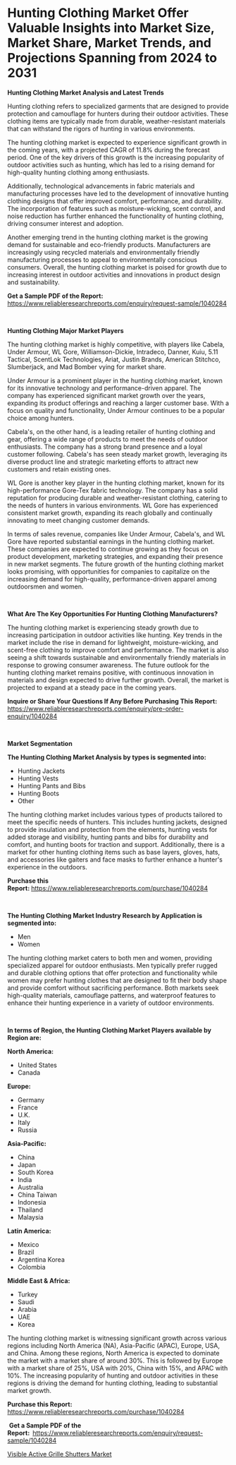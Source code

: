 <p><h1>Hunting Clothing Market Offer Valuable Insights into Market Size, Market Share, Market Trends, and Projections Spanning from 2024 to 2031</h1></p><p><strong>Hunting Clothing Market Analysis and Latest Trends</strong></p>
<p><p>Hunting clothing refers to specialized garments that are designed to provide protection and camouflage for hunters during their outdoor activities. These clothing items are typically made from durable, weather-resistant materials that can withstand the rigors of hunting in various environments.</p><p>The hunting clothing market is expected to experience significant growth in the coming years, with a projected CAGR of 11.8% during the forecast period. One of the key drivers of this growth is the increasing popularity of outdoor activities such as hunting, which has led to a rising demand for high-quality hunting clothing among enthusiasts.</p><p>Additionally, technological advancements in fabric materials and manufacturing processes have led to the development of innovative hunting clothing designs that offer improved comfort, performance, and durability. The incorporation of features such as moisture-wicking, scent control, and noise reduction has further enhanced the functionality of hunting clothing, driving consumer interest and adoption.</p><p>Another emerging trend in the hunting clothing market is the growing demand for sustainable and eco-friendly products. Manufacturers are increasingly using recycled materials and environmentally friendly manufacturing processes to appeal to environmentally conscious consumers. Overall, the hunting clothing market is poised for growth due to increasing interest in outdoor activities and innovations in product design and sustainability.</p></p>
<p><strong>Get a Sample PDF of the Report:&nbsp;</strong> <a href="https://www.reliableresearchreports.com/enquiry/request-sample/1040284">https://www.reliableresearchreports.com/enquiry/request-sample/1040284</a></p>
<p>&nbsp;</p>
<p><strong>Hunting Clothing Major Market Players</strong></p>
<p><p>The hunting clothing market is highly competitive, with players like Cabela, Under Armour, WL Gore, Williamson-Dickie, Intradeco, Danner, Kuiu, 5.11 Tactical, ScentLok Technologies, Ariat, Justin Brands, American Stitchco, Slumberjack, and Mad Bomber vying for market share. </p><p>Under Armour is a prominent player in the hunting clothing market, known for its innovative technology and performance-driven apparel. The company has experienced significant market growth over the years, expanding its product offerings and reaching a larger customer base. With a focus on quality and functionality, Under Armour continues to be a popular choice among hunters.</p><p>Cabela's, on the other hand, is a leading retailer of hunting clothing and gear, offering a wide range of products to meet the needs of outdoor enthusiasts. The company has a strong brand presence and a loyal customer following. Cabela's has seen steady market growth, leveraging its diverse product line and strategic marketing efforts to attract new customers and retain existing ones.</p><p>WL Gore is another key player in the hunting clothing market, known for its high-performance Gore-Tex fabric technology. The company has a solid reputation for producing durable and weather-resistant clothing, catering to the needs of hunters in various environments. WL Gore has experienced consistent market growth, expanding its reach globally and continually innovating to meet changing customer demands.</p><p>In terms of sales revenue, companies like Under Armour, Cabela's, and WL Gore have reported substantial earnings in the hunting clothing market. These companies are expected to continue growing as they focus on product development, marketing strategies, and expanding their presence in new market segments. The future growth of the hunting clothing market looks promising, with opportunities for companies to capitalize on the increasing demand for high-quality, performance-driven apparel among outdoorsmen and women.</p></p>
<p>&nbsp;</p>
<p><strong>What Are The Key Opportunities For Hunting Clothing Manufacturers?</strong></p>
<p><p>The hunting clothing market is experiencing steady growth due to increasing participation in outdoor activities like hunting. Key trends in the market include the rise in demand for lightweight, moisture-wicking, and scent-free clothing to improve comfort and performance. The market is also seeing a shift towards sustainable and environmentally friendly materials in response to growing consumer awareness. The future outlook for the hunting clothing market remains positive, with continuous innovation in materials and design expected to drive further growth. Overall, the market is projected to expand at a steady pace in the coming years.</p></p>
<p><strong>Inquire or Share Your Questions If Any Before Purchasing This Report:</strong> <a href="https://www.reliableresearchreports.com/enquiry/pre-order-enquiry/1040284">https://www.reliableresearchreports.com/enquiry/pre-order-enquiry/1040284</a></p>
<p>&nbsp;</p>
<p><strong>Market Segmentation</strong></p>
<p><strong>The Hunting Clothing Market Analysis by types is segmented into:</strong></p>
<p><ul><li>Hunting Jackets</li><li>Hunting Vests</li><li>Hunting Pants and Bibs</li><li>Hunting Boots</li><li>Other</li></ul></p>
<p><p>The hunting clothing market includes various types of products tailored to meet the specific needs of hunters. This includes hunting jackets, designed to provide insulation and protection from the elements, hunting vests for added storage and visibility, hunting pants and bibs for durability and comfort, and hunting boots for traction and support. Additionally, there is a market for other hunting clothing items such as base layers, gloves, hats, and accessories like gaiters and face masks to further enhance a hunter's experience in the outdoors.</p></p>
<p><strong>Purchase this Report:&nbsp;</strong><a href="https://www.reliableresearchreports.com/purchase/1040284">https://www.reliableresearchreports.com/purchase/1040284</a></p>
<p>&nbsp;</p>
<p><strong>The Hunting Clothing Market Industry Research by Application is segmented into:</strong></p>
<p><ul><li>Men</li><li>Women</li></ul></p>
<p><p>The hunting clothing market caters to both men and women, providing specialized apparel for outdoor enthusiasts. Men typically prefer rugged and durable clothing options that offer protection and functionality while women may prefer hunting clothes that are designed to fit their body shape and provide comfort without sacrificing performance. Both markets seek high-quality materials, camouflage patterns, and waterproof features to enhance their hunting experience in a variety of outdoor environments.</p></p>
<p>&nbsp;</p>
<p><strong>In terms of Region, the Hunting Clothing Market Players available by Region are:</strong></p>
<p>
    <p> <strong> North America: </strong>
        <ul>
            <li>United States</li>
            <li>Canada</li>
        </ul>
        </p> 
    <p> <strong> Europe: </strong>
        <ul>
            <li>Germany</li>
            <li>France</li>
            <li>U.K.</li>
            <li>Italy</li>
            <li>Russia</li>
        </ul>
        </p> 
    <p> <strong> Asia-Pacific: </strong>
        <ul>
            <li>China</li>
            <li>Japan</li>
            <li>South Korea</li>
            <li>India</li>
            <li>Australia</li>
            <li>China Taiwan</li>
            <li>Indonesia</li>
            <li>Thailand</li>
            <li>Malaysia</li>
        </ul>
        </p> 
    <p> <strong> Latin America: </strong>
        <ul>
            <li>Mexico</li>
            <li>Brazil</li>
            <li>Argentina Korea</li>
            <li>Colombia</li>
        </ul>
        </p> 
    <p> <strong> Middle East & Africa: </strong>
        <ul>
            <li>Turkey</li>
            <li>Saudi</li>
            <li>Arabia</li>
            <li>UAE</li>
            <li>Korea</li>
        </ul>
    </p>
    </p>
<p><p>The hunting clothing market is witnessing significant growth across various regions including North America (NA), Asia-Pacific (APAC), Europe, USA, and China. Among these regions, North America is expected to dominate the market with a market share of around 30%. This is followed by Europe with a market share of 25%, USA with 20%, China with 15%, and APAC with 10%. The increasing popularity of hunting and outdoor activities in these regions is driving the demand for hunting clothing, leading to substantial market growth.</p></p>
<p><strong>Purchase this Report: </strong><a href="https://www.reliableresearchreports.com/purchase/1040284">https://www.reliableresearchreports.com/purchase/1040284</a></p>
<p>&nbsp;<strong>Get a Sample PDF of the Report:&nbsp;&nbsp;</strong><a href="https://www.reliableresearchreports.com/enquiry/request-sample/1040284">https://www.reliableresearchreports.com/enquiry/request-sample/1040284</a></p>
<p><strong></strong></p>
<p><p><a href="https://spotless-saver-8fd.notion.site/Visible-Active-Grille-Shutters-Market-with-the-goal-of-estimating-the-market-size-and-future-growth--7a4d8f453e8e47279b8bdb56f8717362">Visible Active Grille Shutters Market</a></p></p>